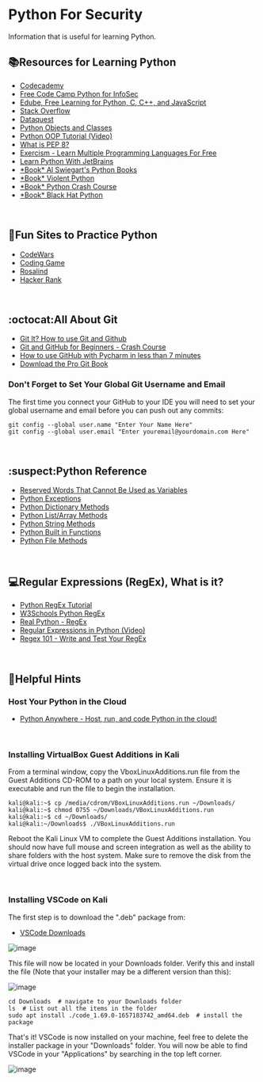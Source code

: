 # Python For Security

Information that is useful for learning Python.

## :books:Resources for Learning Python ##

<ul>
  <li><a href="https://www.codecademy.com">Codecademy</a></li>
  <li><a href="https://www.freecodecamp.org/learn/information-security/">Free Code Camp Python for InfoSec</a></li>
  <li><a href="https://edube.org/">Edube, Free Learning for Python, C, C++, and JavaScript</a></li>
  <li><a href="https://stackoverflow.com/">Stack Overflow</a></li>
  <li><a href="https://www.dataquest.io/">Dataquest</a></li>
  <li><a href="https://www.programiz.com/python-programming/class">Python Objects and Classes</a></li>
  <li><a href="https://www.youtube.com/watch?v=ZDa-Z5JzLYM">Python OOP Tutorial (Video)</a></li>
  <li><a href="https://realpython.com/python-pep8/">What is PEP 8?</a></li>
  <li><a href="https://exercism.org/">Exercism - Learn Multiple Programming Languages For Free</a></li>
  <li><a href="https://www.jetbrains.com/pages/academy/learn-python/">Learn Python With JetBrains</a></li>
  <li><a href="https://www.amazon.com/s?k=al+sweigart&sprefix=al+swe%2Caps%2C89&ref=nb_sb_ss_ts-doa-p_1_6">*Book* Al Swiegart's Python Books</a></li>
  <li><a href="https://www.amazon.com/gp/product/1597499579/ref=as_li_tl?ie=UTF8&tag=tcm090-20&camp=1789&creative=9325&linkCode=as2&creativeASIN=1597499579&linkId=6278d061f0c09a2d41d51fe931bcc1aa">*Book* Violent Python</a></li>
  <li><a href="https://www.amazon.com/gp/product/1593279280/ref=as_li_tl?ie=UTF8&tag=tcm090-20&camp=1789&creative=9325&linkCode=as2&creativeASIN=1593279280&linkId=6342b26bf66124c296c14c28dde28127">*Book* Python Crash Course</a></li>
  <li><a href="https://www.amazon.com/Black-Hat-Python-2nd-Programming-dp-1718501129/dp/1718501129/ref=dp_ob_title_bk">*Book* Black Hat Python</a></li>
</ul>

<br />

## :snake:Fun Sites to Practice Python ##

<ul>
  <li><a href="https://www.codewars.com/">CodeWars</a></li>
  <li><a href="https://www.codingame.com/start">Coding Game</a></li>
  <li><a href="https://rosalind.info/problems/locations/">Rosalind</a></li>
  <li><a href="https://www.hackerrank.com/auth/signup">Hacker Rank</a></li>
</ul>

<br />

## :octocat:All About Git ##

<ul>
  <li><a href="https://www.youtube.com/watch?v=HkdAHXoRtos">Git It? How to use Git and Github</a></li>
  <li><a href="https://www.youtube.com/watch?v=RGOj5yH7evk">Git and GitHub for Beginners - Crash Course</a></li>
  <li><a href="https://www.youtube.com/watch?v=a8MckiothGc">How to use GitHub with Pycharm in less than 7 minutes</a></li>
  <li><a href="https://git-scm.com/book/en/v2">Download the Pro Git Book</a></li>
</ul>

### Don't Forget to Set Your Global Git Username and Email ###
The first time you connect your GitHub to your IDE you will need to set your global username and email
before you can push out any commits:
```
git config --global user.name "Enter Your Name Here"
git config --global user.email "Enter youremail@yourdomain.com Here"
```

<br />

## :suspect:Python Reference ##

<ul>
  <li><a href="https://www.w3schools.com/python/python_ref_keywords.asp">Reserved Words That Cannot Be Used as Variables</a></li>
  <li><a href="https://www.w3schools.com/python/python_ref_exceptions.asp">Python Exceptions</a></li>
  <li><a href="https://www.w3schools.com/python/python_ref_dictionary.asp">Python Dictionary Methods</a></li>
  <li><a href="https://www.w3schools.com/python/python_ref_list.asp">Python List/Array Methods</a></li>
  <li><a href="https://www.w3schools.com/python/python_ref_string.asp">Python String Methods</a></li>
  <li><a href="https://www.w3schools.com/python/python_ref_functions.asp">Python Built in Functions</a></li>
  <li><a href="https://www.w3schools.com/python/python_ref_file.asp">Python File Methods</a></li>
</ul>

<br />

## :computer:Regular Expressions (RegEx), What is it? ##

<ul>
  <li><a href="https://towardsdatascience.com/a-very-easy-tutorial-to-learn-python-regular-expression-re-c42fbbc01ef2">Python RegEx Tutorial</a></li>
  <li><a href="https://www.w3schools.com/python/python_regex.asp">W3Schools Python RegEx</a></li>
  <li><a href="https://realpython.com/regex-python/">Real Python - RegEx</a></li>
  <li><a href="https://www.youtube.com/watch?v=AEE9ecgLgdQ">Regular Expressions in Python (Video)</a></li>
  <li><a href="https://regex101.com/">Regex 101 - Write and Test Your RegEx</a></li>
</ul>

<br />

## :pushpin:Helpful Hints ##

### Host Your Python in the Cloud ###
<ul>
  <li><a href="https://www.pythonanywhere.com/">Python Anywhere - Host, run, and code Python in the cloud!</a></li>
</ul>

<br />


### Installing VirtualBox Guest Additions in Kali ###

From a terminal window, copy the VboxLinuxAdditions.run file from the Guest Additions CD-ROM to a path on your local system.
Ensure it is executable and run the file to begin the installation.

```
kali@kali:~$ cp /media/cdrom/VBoxLinuxAdditions.run ~/Downloads/
kali@kali:~$ chmod 0755 ~/Downloads/VBoxLinuxAdditions.run
kali@kali:~$ cd ~/Downloads/
kali@kali:~/Downloads$ ./VBoxLinuxAdditions.run
```

Reboot the Kali Linux VM to complete the Guest Additions installation.
You should now have full mouse and screen integration as well as the ability to share folders with the host system.
Make sure to remove the disk from the virtual drive once logged back into the system.

<br />

### Installing VSCode on Kali ###

The first step is to download the ".deb" package from:

<ul>
  <li><a href="https://code.visualstudio.com/download">VSCode Downloads</a></li>
</ul>

![image](https://user-images.githubusercontent.com/10188810/178114902-37117e8f-5221-453b-9afc-9605bdecfb69.png)

This file will now be located in your Downloads folder. Verify this and install the file (Note that your installer may be a different version than this):

![image](https://user-images.githubusercontent.com/10188810/178114927-e76290c2-1e98-48d0-9d69-d3dd98d995fe.png)

```
cd Downloads  # navigate to your Downloads folder
ls  # List out all the items in the folder
sudo apt install ./code_1.69.0-1657183742_amd64.deb  # install the package

```

That's it! VSCode is now installed on your machine, feel free to delete the installer package in your "Downloads" folder. You will now be able to find VSCode in your "Applications" by searching in the top left corner.

![image](https://user-images.githubusercontent.com/10188810/178114958-a6a02555-6de9-48f3-bc54-4657807dea5f.png)


